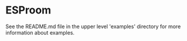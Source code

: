# ESProom

See the README.md file in the upper level 'examples' directory for more information about examples.
